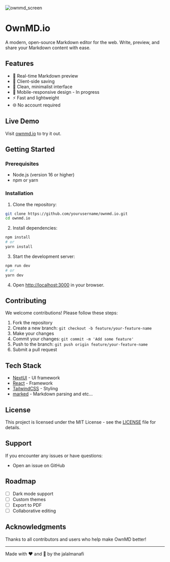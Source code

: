 ![ownmd_screen](https://github.com/user-attachments/assets/bbdf699c-5323-440e-9823-2a67006c22f5)


# OwnMD.io

A modern, open-source Markdown editor for the web. Write, preview, and share your Markdown content with ease.

## Features

- 🚀 Real-time Markdown preview
- 💾 Client-side saving
- 🎨 Clean, minimalist interface
- 📱 Mobile-responsive design - In progress
- ⚡ Fast and lightweight
- 🌐 No account required

## Live Demo

Visit [ownmd.io](https://ownmd.io) to try it out.

## Getting Started

### Prerequisites

- Node.js (version 16 or higher)
- npm or yarn

### Installation

1. Clone the repository:
```bash
git clone https://github.com/yourusername/ownmd.io.git
cd ownmd.io
```

2. Install dependencies:
```bash
npm install
# or
yarn install
```

3. Start the development server:
```bash
npm run dev
# or
yarn dev
```

4. Open [http://localhost:3000](http://localhost:3000) in your browser.

## Contributing

We welcome contributions! Please follow these steps:

1. Fork the repository
2. Create a new branch: `git checkout -b feature/your-feature-name`
3. Make your changes
4. Commit your changes: `git commit -m 'Add some feature'`
5. Push to the branch: `git push origin feature/your-feature-name`
6. Submit a pull request

## Tech Stack

- [NextUI](https://nextui.org//) - UI framework
- [React](https://reactjs.org/) - Framework
- [TailwindCSS](https://tailwindcss.com/) - Styling
- [marked](https://marked.js.org/) - Markdown parsing and etc...

## License

This project is licensed under the MIT License - see the [LICENSE](LICENSE) file for details.

## Support

If you encounter any issues or have questions:

- Open an issue on GitHub

## Roadmap

- [ ] Dark mode support
- [ ] Custom themes
- [ ] Export to PDF
- [ ] Collaborative editing

## Acknowledgments

Thanks to all contributors and users who help make OwnMD better!

---

Made with ❤️ and 🍻 by the jalalmanafi
